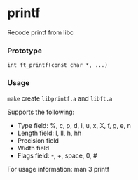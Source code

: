 # printf

Recode printf from libc

### Prototype

``int ft_printf(const char *, ...)``

### Usage

``make`` create ``libprintf.a`` and ``libft.a``

Supports the following:

* Type field: %, c, p, d, i, u, x, X, f, g, e, n
* Length field: l, ll, h, hh
* Precision field
* Width field
* Flags field: -, +, space, 0, #

For usage information: man 3 printf
